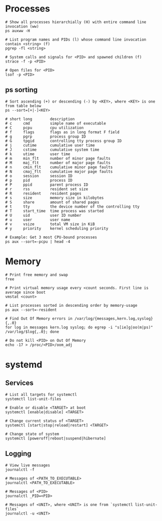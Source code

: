 # Processes

    # Show all processes hierarchially (H) with entire command line invocation (ww)
    ps auxww -H

    # List program names and PIDs (l) whose command line invocation contain <string> (f)
    pgrep -fl <string>

    # System calls and signals for <PID> and spawned children (f)
    strace -f -p <PID>

    # Open files for <PID>
    lsof -p <PID>

## ps sorting

    # Sort ascending (+) or descending (-) by <KEY>, where <KEY> is one from table below
    ps --sort=[+|-]<KEY>

    # short long        description
    # c     cmd         simple name of executable
    # C     pcpu        cpu utilization
    # f     flags       flags as in long format F field
    # g     pgrp        process group ID
    # G     tpgid       controlling tty process group ID
    # j     cutime      cumulative user time
    # J     cstime      cumulative system time
    # k     utime       user time
    # m     min_flt     number of minor page faults
    # M     maj_flt     number of major page faults
    # n     cmin_flt    cumulative minor page faults
    # N     cmaj_flt    cumulative major page faults
    # o     session     session ID
    # p     pid         process ID
    # P     ppid        parent process ID
    # r     rss         resident set size
    # R     resident    resident pages
    # s     size        memory size in kilobytes
    # S     share       amount of shared pages
    # t     tty         the device number of the controlling tty
    # T     start_time  time process was started
    # U     uid         user ID number
    # u     user        user name
    # v     vsize       total VM size in KiB
    # y     priority    kernel scheduling priority

    # Example: Get 3 most CPU-bound processes
    ps aux --sort=-pcpu | head -4

# Memory

    # Print free memory and swap
    free

    # Print virtual memory usage every <count seconds. First line is average since boot
    vmstat <count>

    # List processes sorted in descending order by memory-usage
    ps aux --sort=-resident

    # Find Out Of Memory errors in /var/log/{messages,kern.log,syslog}{,.0}
    for log in messages kern.log syslog; do egrep -i "s[ie]g|oo(m|ps)" /var/log/$log{,.0}; done

    # Do not kill <PID> on Out Of Memory
    echo -17 > /proc/<PID>/oom_adj

# systemd

## Services

    # List all targets for systemctl
    systemctl list-unit-files

    # Enable or disable <TARGET> at boot
    systemctl [enable|disable] <TARGET>

    # Change current status of <TARGET>
    systemctl [start|stop|reload|restart] <TARGET>

    # Change state of system
    systemctl [poweroff|reboot|suspend|hibernate]

## Logging

    # View live messages
    journalctl -f

    # Messages of <PATH_TO_EXECUTABLE>
    journalctl <PATH_TO_EXECUTABLE>

    # Messages of <PID>
    journalctl _PID=<PID>

    # Messages of <UNIT>, where <UNIT> is one from `systemctl list-unit-files`
    journalctl -u <UNIT>
